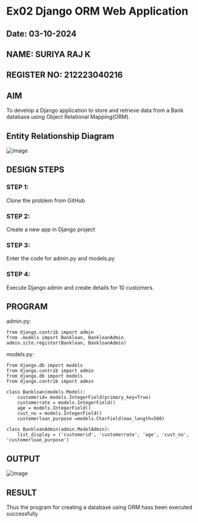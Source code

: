 # Ex02 Django ORM Web Application
## Date: 03-10-2024
## NAME: SURIYA RAJ K
## REGISTER NO: 212223040216

## AIM
To develop a Django application to store and retrieve data from a Bank database using Object Relational Mapping(ORM).

## Entity Relationship Diagram
![image](https://github.com/user-attachments/assets/553309f5-898b-4baf-a11c-d19d7f17aa01)


## DESIGN STEPS

### STEP 1:
Clone the problem from GitHub

### STEP 2:
Create a new app in Django project

### STEP 3:
Enter the code for admin.py and models.py

### STEP 4:
Execute Django admin and create details for 10 customers.

## PROGRAM

admin.py:
```
from django.contrib import admin
from .models import Bankloan, BankloanAdmin  
admin.site.register(Bankloan, BankloanAdmin)
```
models.py:
```
from django.db import models
from django.contrib import admin
from django.db import models
from django.contrib import admin

class Bankloan(models.Model):
    customerid= models.IntegerField(primary_key=True)
    customerrate = models.IntegerField()
    age = models.IntegerField()  
    cust_no = models.IntegerField()
    customerloan_purpose =models.CharField(max_length=500)

class BankloanAdmin(admin.ModelAdmin):
    list_display = ('customerid', 'customerrate', 'age', 'cust_no', 'customerloan_purpose')
```

## OUTPUT

![image](https://github.com/user-attachments/assets/7458c799-6e33-4ebe-a8fb-6dd24888b91e)



## RESULT
Thus the program for creating a database using ORM hass been executed successfully

